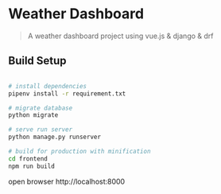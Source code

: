 # Weather Dashboard

> A weather dashboard project using vue.js & django & drf

## Build Setup

``` bash

# install dependencies
pipenv install -r requirement.txt

# migrate database
python migrate

# serve run server
python manage.py runserver

# build for production with minification
cd frontend
npm run build
```

open browser http://localhost:8000